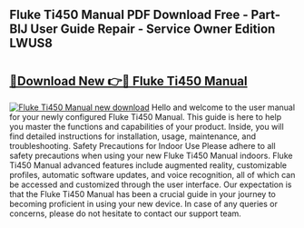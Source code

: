 ## Fluke Ti450 Manual PDF Download Free - Part-BlJ User Guide Repair - Service Owner Edition LWUS8

# <h2><a href="http://bc45908.oget.top/?id=Fluke+Ti450+Manual">🔗Download New 👉🔴 Fluke Ti450 Manual</a></h2>

[![Fluke Ti450 Manual new download](https://i.imgur.com/5g1atiW.png)](http://bc45908.oget.top/?id=Fluke+Ti450+Manual)
Hello and welcome to the user manual for your newly configured Fluke Ti450 Manual. This guide is here to help you master the functions and capabilities of your product. Inside, you will find detailed instructions for installation, usage, maintenance, and troubleshooting. Safety Precautions for Indoor Use Please adhere to all safety precautions when using your new Fluke Ti450 Manual indoors. Fluke Ti450 Manual advanced features include augmented reality, customizable profiles, automatic software updates, and voice recognition, all of which can be accessed and customized through the user interface. Our expectation is that the Fluke Ti450 Manual has been a crucial guide in your journey to becoming proficient in using your new device. In case of any queries or concerns, please do not hesitate to contact our support team.
